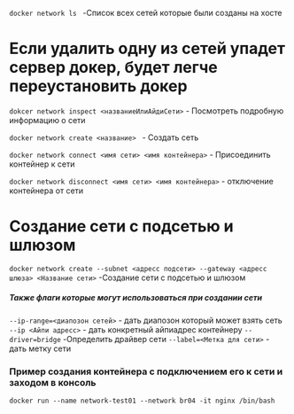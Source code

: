 
`docker network ls `   -Список всех сетей которые были созданы на хосте

# Если удалить одну из сетей упадет сервер докер, будет легче переустановить докер


`dokcer network inspect <названиеИлиАйдиСети>`   - Посмотреть подробную информацию о сети


`docker network create <название> `                      - Создать сеть



`docker network connect <имя сети> <имя контейнера>`   - Присоединить контейнер к сети

`docker network disconnect <имя сети> <имя контейнера>`  - отключение контейнера от сети

# Создание сети с подсетью и шлюзом

`docker network create --subnet <адресс подсети> --gateway <адресс шлюза> <Название сети>`  -Создание сети с подсетью и шлюзом
##### Также флаги которые могут использоваться при создании сети
`--ip-range=<диапозон сетей>`  - дать диапозон который может взять сеть
`--ip <Айпи адресс>`  - дать конкретный айпиадрес контейнеру
`--driver=bridge`  -Определить драйвер сети
`--label=<Метка для сети>` - дать метку сети


### Пример создания контейнера с подключением его к сети и заходом в консоль

`docker run --name network-test01 --network br04 -it nginx /bin/bash`
